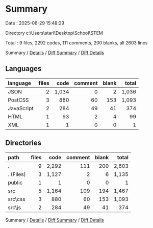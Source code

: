 # Summary

Date : 2025-06-29 15:48:29

Directory c:\\Users\\starl\\Desktop\\School\\STEM

Total : 9 files,  2292 codes, 111 comments, 200 blanks, all 2603 lines

Summary / [Details](details.md) / [Diff Summary](diff.md) / [Diff Details](diff-details.md)

## Languages
| language | files | code | comment | blank | total |
| :--- | ---: | ---: | ---: | ---: | ---: |
| JSON | 2 | 1,034 | 0 | 2 | 1,036 |
| PostCSS | 3 | 880 | 60 | 153 | 1,093 |
| JavaScript | 2 | 284 | 49 | 41 | 374 |
| HTML | 1 | 93 | 2 | 4 | 99 |
| XML | 1 | 1 | 0 | 0 | 1 |

## Directories
| path | files | code | comment | blank | total |
| :--- | ---: | ---: | ---: | ---: | ---: |
| . | 9 | 2,292 | 111 | 200 | 2,603 |
| . (Files) | 3 | 1,127 | 2 | 6 | 1,135 |
| public | 1 | 1 | 0 | 0 | 1 |
| src | 5 | 1,164 | 109 | 194 | 1,467 |
| src\\css | 3 | 880 | 60 | 153 | 1,093 |
| src\\js | 2 | 284 | 49 | 41 | 374 |

Summary / [Details](details.md) / [Diff Summary](diff.md) / [Diff Details](diff-details.md)